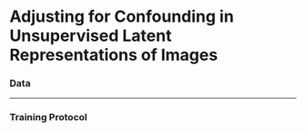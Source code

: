 # Adjusting for Confounding in Unsupervised Latent Representations of Images

### Data 
---------


### Training Protocol 
